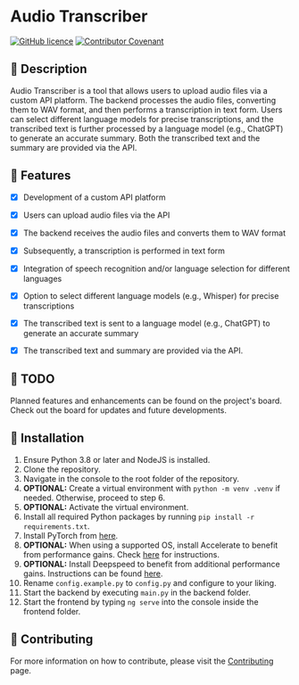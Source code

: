 # Audio Transcriber

[![GitHub licence](https://img.shields.io/github/license/Niklashere/Transcriber)](LICENSE)
[![Contributor Covenant](https://img.shields.io/badge/Contributor%20Covenant-2.1-4baaaa.svg)](.github/CODE_OF_CONDUCT.md)

## 📜 Description

Audio Transcriber is a tool that allows users to upload audio files via a custom API platform. The backend processes the audio files, converting them to WAV format, and then performs a transcription in text form. Users can select different language models for precise transcriptions, and the transcribed text is further processed by a language model (e.g., ChatGPT) to generate an accurate summary. Both the transcribed text and the summary are provided via the API.

## 💫 Features

- [X] Development of a custom API platform
- [X] Users can upload audio files via the API
- [X] The backend receives the audio files and converts them to WAV format
- [X] Subsequently, a transcription is performed in text form
- [X] Integration of speech recognition and/or language selection for different languages
- [X] Option to select different language models (e.g., Whisper) for precise transcriptions
- [X] The transcribed text is sent to a language model (e.g., ChatGPT) to generate an accurate summary
- [X] The transcribed text and summary are provided via the API.


## 📝 TODO

Planned features and enhancements can be found on the project's board. Check out the board for updates and future developments.

## 📩 Installation

1. Ensure Python 3.8 or later and NodeJS is installed.
2. Clone the repository.
3. Navigate in the console to the root folder of the repository.
4. **OPTIONAL:** Create a virtual environment with `python -m venv .venv` if needed. Otherwise, proceed to step 6.
5. **OPTIONAL:** Activate the virtual environment.
6. Install all required Python packages by running `pip install -r requirements.txt`.
7. Install PyTorch from [here](https://pytorch.org/get-started/locally/).
8. **OPTIONAL:** When using a supported OS, install Accelerate to benefit from performance gains. Check [here](https://huggingface.co/docs/accelerate/basic_tutorials/install) for instructions.
9. **OPTIONAL:** Install Deepspeed to benefit from additional performance gains. Instructions can be found [here](https://github.com/microsoft/DeepSpeed?tab=readme-ov-file#installation).
10. Rename `config.example.py` to `config.py` and configure to your liking.
10. Start the backend by executing `main.py` in the backend folder.
11. Start the frontend by typing `ng serve` into the console inside the frontend folder.

## 💾 Contributing

For more information on how to contribute, please visit the [Contributing](https://github.com/Niklashere/Transcriber/wiki/Contributing) page.

